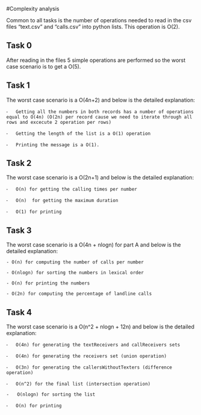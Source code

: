#Complexity analysis


Common to all tasks is the number of operations needed to read in the csv files “text.csv” and “calls.csv” into python lists. This operation is O(2).

## Task 0

After reading in the files 5 simple operations are performed so the worst case scenario is to get a O(5).

## Task 1
The worst case scenario is a O(4n+2) and below is the detailed explanation:

    ⁃	Getting all the numbers in both records has a number of operations equal to O(4n) (O(2n) per record cause we need to iterate through all rows and excecute 2 operation per rows)

    ⁃	Getting the length of the list is a O(1) operation

    ⁃	Printing the message is a O(1).
## Task 2
The worst case scenario is a O(2n+1) and below is the detailed explanation:

    ⁃	O(n) for getting the calling times per number

    ⁃	O(n)  for getting the maximum duration

    ⁃	O(1) for printing

## Task 3

The worst case scenario is a O(4n + nlogn) for part A and below is the detailed explanation:

    - O(n) for computing the number of calls per number

    - O(nlogn) for sorting the numbers in lexical order

    - O(n) for printing the numbers

    - O(2n) for computing the percentage of landline calls


## Task 4

The worst case scenario is a O(n^2 + nlogn + 12n) and below is the detailed explanation:

    ⁃	O(4n) for generating the textReceivers and callReceivers sets

    ⁃	O(4n) for generating the receivers set (union operation)

    ⁃	O(3n) for generating the callersWithoutTexters (difference operation)

    ⁃	O(n^2) for the final list (intersection operation)

    -   O(nlogn) for sorting the list

    ⁃	O(n) for printing

